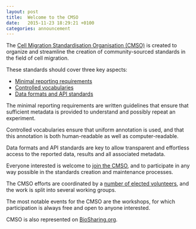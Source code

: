 ```yaml
---
layout: post
title:  Welcome to the CMSO
date:   2015-11-23 18:29:21 +0100
categories: announcement
---
```


The [Cell Migration Standardisation Organisation (CMSO)](/about) is created to
organize and streamline the creation of community-sourced standards in the
field of cell migration.

These standards should cover three key aspects:

- [Minimal reporting requirements](/groups/minimal-requirements)
- [Controlled vocabularies](/groups/controlled-vocabularies)
- [Data formats and API standards](/groups/formats-api)

The minimal reporting requirements are written guidelines that ensure that
sufficient metadata is provided to understand and possibly repeat an
experiment.

Controlled vocabularies ensure that uniform annotation is used, and that this
annotation is both human-readable as well as computer-readable.

Data formats and API standards are key to allow transparent and effortless
access to the reported data, results and all associated metadata.

Everyone interested is welcome to [join the CMSO](/how-to-get-involved), and
to participate in any way possible in the standards creation and maintenance
processes.

The CMSO efforts are coordinated by a
[number of elected volunteers](/roles-and-responsibilities), and the
work is split into several working groups.

The most notable events for the CMSO are the workshops, for which
participation is always free and open to anyone interested.

CMSO is also represented on 
[BioSharing.org](https://biosharing.org/collection/CellMigrationStandardisationOrganisation).
